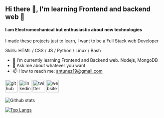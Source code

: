 ## Hi there 👋, I'm learning Frontend and backend web 🚀

#### I am Electromechanical but enthusiastic about new technologies

I made these projects just to learn, I want to be a Full Stack web Developer

Skills: HTML / CSS / JS / Python / Linux / Bash

- 🌱 I’m currently learning Frontend and Backend web. Nodejs, MongoDB
- 💬 Ask me about whatever you want
- 📫 How to reach me: antunez19@gmail.com

[<img src='https://cdn.jsdelivr.net/npm/simple-icons@3.0.1/icons/github.svg' alt='github' height='40'>](https://github.com/anbreaker) [<img src='https://cdn.jsdelivr.net/npm/simple-icons@3.0.1/icons/linkedin.svg' alt='linkedin' height='40'>](https://www.linkedin.com/in/francisco-javier-antunez-duran//) [<img src='https://cdn.jsdelivr.net/npm/simple-icons@3.0.1/icons/twitter.svg' alt='twitter' height='40'>](https://twitter.com/antunez19) [<img src='https://cdn.jsdelivr.net/npm/simple-icons@3.0.1/icons/icloud.svg' alt='website' height='40'>](https://rootdevs.es/)

![Github stats](https://github-readme-stats.vercel.app/api?username=anbreaker&show_icons=true&theme=gotham)

[![Top Langs](https://github-readme-stats.vercel.app/api/top-langs/?username=anbreaker&layout=compact)](https://github.com/anbreaker/github-readme-stats)
